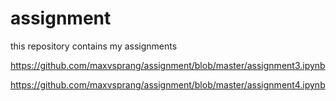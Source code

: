 # assignment
this repository contains my assignments

https://github.com/maxvsprang/assignment/blob/master/assignment3.ipynb

https://github.com/maxvsprang/assignment/blob/master/assignment4.ipynb

